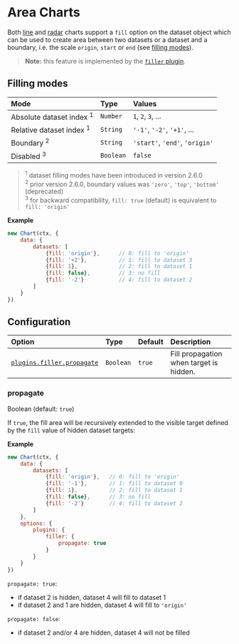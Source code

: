 # Area Charts

Both [line](line.md) and [radar](radar.md) charts support a `fill` option on the dataset object which can be used to create area between two datasets or a dataset and a boundary, i.e. the scale `origin`, `start` or `end` (see [filling modes](#filling-modes)).

> **Note:** this feature is implemented by the [`filler` plugin](https://github.com/chartjs/Chart.js/blob/master/src/plugins/plugin.filler.js).

## Filling modes

| Mode | Type | Values |
| :--- | :--- | :--- |
| Absolute dataset index <sup>1</sup> | `Number` | `1`, `2`, `3`, ... |
| Relative dataset index <sup>1</sup> | `String` | `'-1'`, `'-2'`, `'+1'`, ... |
| Boundary <sup>2</sup> | `String` | `'start'`, `'end'`, `'origin'` |
| Disabled <sup>3</sup> | `Boolean` | `false` |

> <sup>1</sup> dataset filling modes have been introduced in version 2.6.0<br>
> <sup>2</sup> prior version 2.6.0, boundary values was `'zero'`, `'top'`, `'bottom'` (deprecated)<br>
> <sup>3</sup> for backward compatibility, `fill: true` (default) is equivalent to `fill: 'origin'`<br>

**Example**
```javascript
new Chart(ctx, {
    data: {
        datasets: [
            {fill: 'origin'},      // 0: fill to 'origin'
            {fill: '+2'},          // 1: fill to dataset 3
            {fill: 1},             // 2: fill to dataset 1
            {fill: false},         // 3: no fill
            {fill: '-2'}           // 4: fill to dataset 2
        ]
    }
})
```

## Configuration
| Option | Type | Default | Description |
| :--- | :--- | :--- | :--- |
| [`plugins.filler.propagate`](#propagate) | `Boolean` | `true` | Fill propagation when target is hidden.

### propagate
Boolean (default: `true`)

If `true`, the fill area will be recursively extended to the visible target defined by the `fill` value of hidden dataset targets:

**Example**
```javascript
new Chart(ctx, {
    data: {
        datasets: [
            {fill: 'origin'},   // 0: fill to 'origin'
            {fill: '-1'},       // 1: fill to dataset 0
            {fill: 1},          // 2: fill to dataset 1
            {fill: false},      // 3: no fill
            {fill: '-2'}        // 4: fill to dataset 2
        ]
    },
    options: {
        plugins: {
            filler: {
                propagate: true
            }
        }
    }
})
```

`propagate: true`:
- if dataset 2 is hidden, dataset 4 will fill to dataset 1
- if dataset 2 and 1 are hidden, dataset 4 will fill to `'origin'`

`propagate: false`:
- if dataset 2 and/or 4 are hidden, dataset 4 will not be filled
